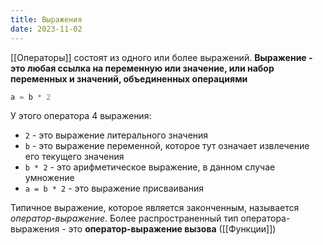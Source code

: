 ```yaml
---
title: Выражения
date: 2023-11-02
---
```

[[Операторы]] состоят из одного или более выражений. **Выражение - это любая ссылка на переменную или значение, или набор переменных и значений, объединенных операциями**
```js
a = b * 2
```
У этого оператора 4 выражения:
- `2` - это выражение литерального значения
- `b` - это выражение переменной, которое тут означает извлечение его текущего значения
- `b * 2` - это арифметическое выражение, в данном случае умножение
- `a = b * 2` - это выражение присваивания

Типичное выражение, которое является законченным, называется *оператор-выражение*. Более распространенный тип оператора-выражения - это **оператор-выражение вызова** ([[Функции]])